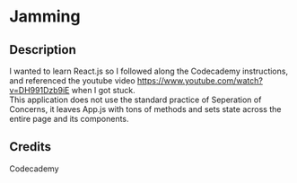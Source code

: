 # Jamming

## Description
I wanted to learn React.js so I followed along the Codecademy instructions, and referenced the youtube video https://www.youtube.com/watch?v=DH991Dzb9iE when I got stuck. 
<br>
This application does not use the standard practice of Seperation of Concerns, it leaves App.js with tons of methods and sets state across the entire page and its components. 

## Credits 
Codecademy
